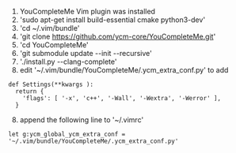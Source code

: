 1. YouCompleteMe Vim plugin was installed
2. 'sudo apt-get install build-essential cmake python3-dev'
3. 'cd ~/.vim/bundle'
4. 'git clone https://github.com/ycm-core/YouCompleteMe.git'
5. 'cd YouCompleteMe'
5. 'git submodule update --init --recursive'
6. './install.py --clang-complete'
7. edit '~/.vim/bundle/YouCompleteMe/.ycm_extra_conf.py' to add 
```
def Settings(**kwargs ):
  return {
    'flags': [ '-x', 'c++', '-Wall', '-Wextra', '-Werror' ],
  }
```
8. append the following line to '~/.vimrc'
```
let g:ycm_global_ycm_extra_conf = '~/.vim/bundle/YouCompleteMe/.ycm_extra_conf.py'
```     
